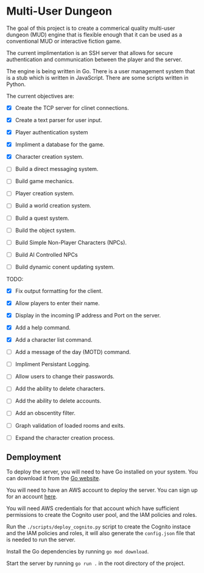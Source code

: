 # Multi-User Dungeon 

The goal of this project is to create a commerical quality multi-user dungeon (MUD) engine that is flexible enough that it can be used as a conventional MUD or interactive fiction game.

The current implimentation is an SSH server that allows for secure authentication and communication between the player and the server.

The engine is being written in Go. There is a user management system that is a stub which is written in JavaScript. There are some scripts written in Python.

The current objectives are:

- [x] Create the TCP server for clinet connections.
- [x] Create a text parser for user input.
- [x] Player authentication system
- [x] Impliment a database for the game.
- [x] Character creation system.
- [ ] Build a direct messaging system.
- [ ] Build game mechanics.
- [ ] Player creation system.
- [ ] Build a world creation system.
- [ ] Build a quest system.
- [ ] Build the object system.
- [ ] Build Simple Non-Player Characters (NPCs).
- [ ] Build AI Controlled NPCs
- [ ] Build dynamic conent updating system.


TODO:

- [x] Fix output formatting for the client.
- [x] Allow players to enter their name.
- [x] Display in the incoming IP address and Port on the server.
- [x] Add a help command.
- [x] Add a character list command.
- [ ] Add a message of the day (MOTD) command.
- [ ] Impliment Persistant Logging.
- [ ] Allow users to change their passwords.
- [ ] Add the ability to delete characters.
- [ ] Add the ability to delete accounts.
- [ ] Add an obscentity filter.
- [ ] Graph validation of loaded rooms and exits.
- [ ] Expand the character creation process.


## Demployment

To deploy the server, you will need to have Go installed on your system. You can download it from the [Go website](https://golang.org/).

You will need to have an AWS account to deploy the server. You can sign up for an account [here](https://aws.amazon.com/).

You will need AWS credentials for that account which have sufficient permissions to create the Cognito user pool, and the IAM policies and roles.

Run the `./scripts/deploy_cognito.py` script to create the Cognito instace and the IAM policies and roles, it will also generate the `config.json` file that is needed to run the server.

Install the Go dependencies by running `go mod download`.

Start the server by running `go run .` in the root directory of the project.

